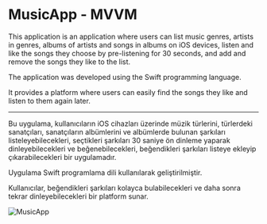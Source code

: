 # MusicApp - MVVM

This application is an application where users can list music genres, 
artists in genres, albums of artists and songs in albums on iOS devices, 
listen and like the songs they choose by pre-listening for 30 seconds, 
and add and remove the songs they like to the list.

The application was developed using the Swift programming language.

It provides a platform where users can easily find the songs they like and listen to them again later.

---

Bu uygulama, kullanıcıların iOS cihazları üzerinde müzik türlerini, 
türlerdeki sanatçıları, 
sanatçıların albümlerini ve 
albümlerde bulunan şarkıları listeleyebilecekleri, 
seçtikleri şarkıları 30 saniye ön dinleme yaparak dinleyebilecekleri ve beğenebilecekleri, 
beğendikleri şarkıları listeye ekleyip çıkarabilecekleri bir uygulamadır.

Uygulama Swift programlama dili kullanılarak geliştirilmiştir.

Kullanıcılar, beğendikleri şarkıları kolayca bulabilecekleri ve daha sonra tekrar dinleyebilecekleri bir platform sunar.

![MusicApp](https://github.com/cengizhantomak/MusicApp/assets/98701769/88a6c6ff-43db-472c-ac94-51fcf81f049d)


